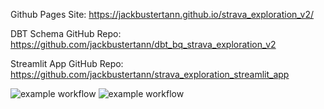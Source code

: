Github Pages Site: https://jackbustertann.github.io/strava_exploration_v2/

DBT Schema GitHub Repo: https://github.com/jackbustertann/dbt_bq_strava_exploration_v2

Streamlit App GitHub Repo: https://github.com/jackbustertann/strava_exploration_streamlit_app

![example workflow](https://github.com/jackbustertann/strava_exploration_v2/actions/workflows/ci_pipeline.yml/badge.svg)
![example workflow](https://github.com/jackbustertann/strava_exploration_v2/actions/workflows/cd_pipeline.yml/badge.svg)
